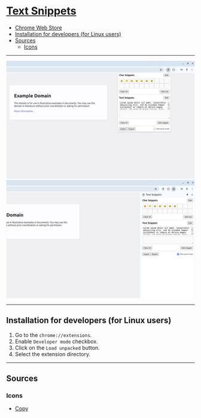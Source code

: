 # [Text Snippets](https://chromewebstore.google.com/detail/fcnigcfjfldikdpnncockbjnjflkjkfm)

- [Chrome Web Store](https://chromewebstore.google.com/detail/fcnigcfjfldikdpnncockbjnjflkjkfm)
- [Installation for developers (for Linux users)](#installation-for-developers-for-linux-users)
- [Sources](#sources)
    - [Icons](#icons)

---

![Text Snippets - Example 1](img/screenshots/1280x800/example-1.png)
![Text Snippets - Example 2](img/screenshots/1280x800/example-2.png)

---

## Installation for developers (for Linux users)

1. Go to the `chrome://extensions`.
2. Enable `Developer mode` checkbox.
3. Click on the `Load unpacked` button.
4. Select the extension directory.

---

## Sources

### Icons

- [Copy](https://www.flaticon.com/free-icon/copy_2959162)

